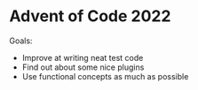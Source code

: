 # Advent of Code 2022

Goals:

- Improve at writing neat test code
- Find out about some nice plugins
- Use functional concepts as much as possible
